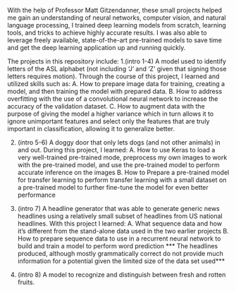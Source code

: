 With the help of Professor Matt Gitzendanner, these small projects helped me gain an understanding of neural networks, computer vision, and natural language processing, 
I trained deep learning models from scratch, learning tools, and tricks to achieve highly accurate results. I was also able to leverage freely available, 
state-of-the-art pre-trained models to save time and get the deep learning application up and running quickly.

The projects in this repository include:
  1.(intro 1-4) A model used to identify letters of the ASL alphabet (not including ‘J’ and ‘Z’ given that signing those letters requires motion). 
  Through the course of this project, I learned and utilized skills such as:
    A. How to prepare image data for training, creating a model, and then training the model with prepared data.
    B. How to address overfitting with the use of a convolutional neural network to increase the accuracy of the validation dataset.
    C. How to augment data with the purpose of giving the model a higher variance which in turn allows it to ignore unimportant features and select only the features 
    that are truly important in classification, allowing it to generalize better.
    
  2. (intro 5-6) A doggy door that only lets dogs (and not other animals) in and out. During this project, I learned:
    A. How to use Keras to load a very well-trained pre-trained mode, preprocess my own images to work with the pre-trained model, and use the pre-trained model to 
    perform accurate inference on the images
    B. How to Prepare a pre-trained model for transfer learning to perform transfer learning with a small dataset on a pre-trained model to further fine-tune the
    model for even better performance

  3. (intro 7) A headline generator that was able to generate generic news headlines using a relatively small subset of headlines from US national headlines. 
    With this project I learned:
    A. What sequence data and how it’s different from the stand-alone data used in the two earlier projects 
    B. How to prepare sequence data to use in a recurrent neural network to build and train a model to perform word prediction
    *** The headlines produced, although mostly grammatically correct do not provide much information for a potential given the limited size of the data set used***
     
  4. (intro 8) A model to recognize and distinguish between fresh and rotten fruits.

